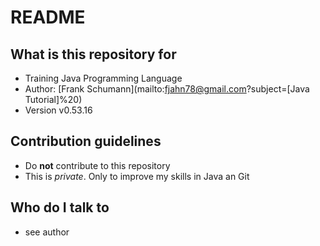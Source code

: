# README

## What is this repository for

*   Training Java Programming Language
*   Author: [Frank Schumann](mailto:fjahn78@gmail.com?subject=[Java Tutorial]%20)
*   Version v0.53.16

## Contribution guidelines

*   Do __not__ contribute to this repository
*   This is _private_. Only to improve my skills in Java an Git

## Who do I talk to

*   see author
